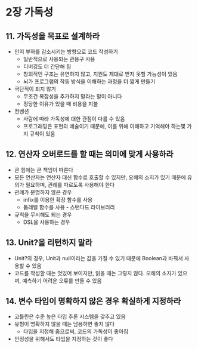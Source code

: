 # 2장 가독성
## 11. 가독성을 목표로 설계하라
- 인지 부하를 감소시키는 방향으로 코드 작성하기
  - 일반적으로 사용되는 관용구 사용
  - 디버깅도 더 간단해 짐
  - 창의적인 구조는 유연하지 않고, 지원도 제대로 받지 못할 가능성이 있음
  - 뇌가 프로그램의 작동 방식을 이해하는 과정을 더 짧게 만들기
- 극단적이 되지 않기
  - 무조건 복잡성을 추가하지 말라는 말이 아니다
  - 정당한 이유가 있을 때 비용을 지불
- 컨벤션
  - 사람에 따라 가독성에 대한 관점이 다를 수 있음
  - 프로그래밍은 표현의 예술이기 때문에, 이를 위해 이해하고 기억해야 하는몇 가지 규칙이 있음

## 12. 연산자 오버로드를 할 때는 의미에 맞게 사용하라
- 큰 힘에는 큰 책임이 따른다
- 모든 연산자는 연산자 대신 함수로 호출할 수 있지만, 오해의 소지가 있기 때문에 유의가 필요하며, 관례를 따르도록 사용해야 한다
- 관례가 분명하지 않은 경우
  - infix를 이용한 확장 함수를 사용
  - 톱레벨 함수를 사용 - 스탠다드 라이브러리
- 규칙을 무시해도 되는 경우
  - DSL을 사용하는 경우

## 13. Unit?을 리턴하지 말라
- Unit?의 경우, Unit과 null이라는 값을 가질 수 있기 때문에 Boolean과 바꿔서 사용할 수 있음
- 코드를 작성할 때는 멋있어 보이지만, 읽을 때는 그렇지 않다. 오해의 소지가 있으며, 예측하기 어려운 오류를 만들 수 있음

## 14. 변수 타입이 명확하지 않은 경우 확실하게 지정하라
- 코틀린은 수준 높은 타입 추론 시스템을 갖추고 있음
- 유형이 명확하지 않을 때는 남용하면 좋지 않다
  - 타입을 지정해 줌으로써, 코드의 가독성이 좋아짐
- 안정성을 위해서도 타입을 지정하는 것이 좋다

